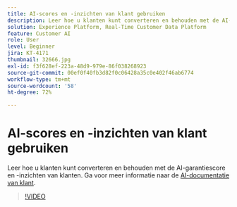 ```yaml
---
title: AI-scores en -inzichten van klant gebruiken
description: Leer hoe u klanten kunt converteren en behouden met de AI-garantiescore en -inzichten van klanten.
solution: Experience Platform, Real-Time Customer Data Platform
feature: Customer AI
role: User
level: Beginner
jira: KT-4171
thumbnail: 32666.jpg
exl-id: f3f628ef-223a-48d9-979e-86f038268923
source-git-commit: 00ef0f40fb3d82f0c06428a35c0e402f46ab6774
workflow-type: tm+mt
source-wordcount: '58'
ht-degree: 72%

---
```


# AI-scores en -inzichten van klant gebruiken

Leer hoe u klanten kunt converteren en behouden met de AI-garantiescore en -inzichten van klanten. Ga voor meer informatie naar de [AI-documentatie van klant](https://experienceleague.adobe.com/docs/experience-platform/intelligent-services/customer-ai/overview.html).

>[!VIDEO](https://video.tv.adobe.com/v/32666?learn=on)

